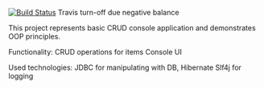 [![Build Status](https://app.travis-ci.com/artemgggi/tracker.svg?branch=master)](https://app.travis-ci.com/artemgggi/tracker)
Travis turn-off due negative balance

This project represents basic CRUD console application and demonstrates OOP principles.

Functionality:
CRUD operations for items
Console UI

Used technologies:
JDBC for manipulating with DB, Hibernate
Slf4j for logging
